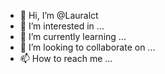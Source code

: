 - 👋 Hi, I’m @Lauralct
- 👀 I’m interested in ...
- 🌱 I’m currently learning ...
- 💞️ I’m looking to collaborate on ...
- 📫 How to reach me ...

<!---
Lauralct/Lauralct is a ✨ special ✨ repository because its `README.md` (this file) appears on your GitHub profile.
You can click the Preview link to take a look at your changes.
--->
